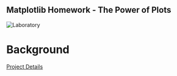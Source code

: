 ## Matplotlib Homework - The Power of Plots
![Laboratory](Pymaceuticals/Images/Laboratory.jpg)

# Background
[Project Details](project_instructions_readme.md)